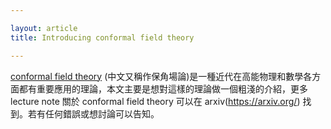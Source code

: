 ```yaml
---

layout: article
title: Introducing conformal field theory

---
```

[conformal field theory](https://en.wikipedia.org/wiki/Conformal_field_theory) (中文又稱作保角場論)是一種近代在高能物理和數學各方面都有重要應用的理論，本文主要是想對這樣的理論做一個粗淺的介紹，更多lecture note 關於 conformal field theory 可以在 arxiv(https://arxiv.org/) 找到。若有任何錯誤或想討論可以告知。

 

